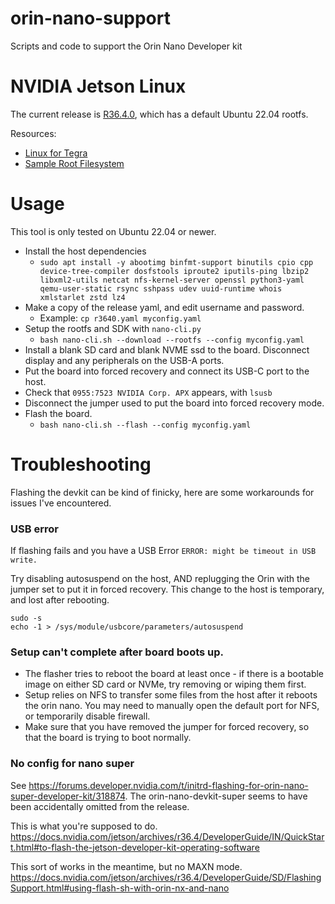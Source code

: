 # orin-nano-support
Scripts and code to support the Orin Nano Developer kit

# NVIDIA Jetson Linux
The current release is [R36.4.0](https://developer.nvidia.com/embedded/jetson-linux-r3640), which has a default Ubuntu 22.04 rootfs.

Resources:
* [Linux for Tegra](https://developer.nvidia.com/downloads/embedded/l4t/r36_release_v4.0/release/Jetson_Linux_R36.4.0_aarch64.tbz2)
* [Sample Root Filesystem](https://developer.nvidia.com/downloads/embedded/l4t/r36_release_v4.0/release/Tegra_Linux_Sample-Root-Filesystem_R36.4.0_aarch64.tbz2)

# Usage
This tool is only tested on Ubuntu 22.04 or newer.
* Install the host dependencies
  * ```sudo apt install -y abootimg binfmt-support binutils cpio cpp device-tree-compiler dosfstools iproute2 iputils-ping lbzip2 libxml2-utils netcat nfs-kernel-server openssl python3-yaml qemu-user-static rsync sshpass udev uuid-runtime whois xmlstarlet zstd lz4```
* Make a copy of the release yaml, and edit username and password.
  * Example: `cp r3640.yaml myconfig.yaml`
* Setup the rootfs and SDK with `nano-cli.py`
  * `bash nano-cli.sh --download --rootfs --config myconfig.yaml`
* Install a blank SD card and blank NVME ssd to the board. Disconnect display and any peripherals on the USB-A ports.
* Put the board into forced recovery and connect its USB-C port to the host.
* Check that `0955:7523 NVIDIA Corp. APX` appears, with `lsusb`
* Disconnect the jumper used to put the board into forced recovery mode.
* Flash the board.
  * `bash nano-cli.sh --flash --config myconfig.yaml`

# Troubleshooting
Flashing the devkit can be kind of finicky, here are some workarounds for issues I've encountered.

### USB error
If flashing fails and you have a USB Error
```ERROR: might be timeout in USB write.```

Try disabling autosuspend on the host, AND replugging the Orin with the jumper set to put it in forced recovery. This change to the host is temporary, and lost after rebooting.
```
sudo -s
echo -1 > /sys/module/usbcore/parameters/autosuspend
```

### Setup can't complete after board boots up.
* The flasher tries to reboot the board at least once - if there is a bootable image on either SD card or NVMe, try removing or wiping them first.
* Setup relies on NFS to transfer some files from the host after it reboots the orin nano. You may need to manually open the default port for NFS, or temporarily disable firewall.
* Make sure that you have removed the jumper for forced recovery, so that the board is trying to boot normally.


### No config for nano super
See https://forums.developer.nvidia.com/t/initrd-flashing-for-orin-nano-super-developer-kit/318874. The orin-nano-devkit-super seems to have been accidentally omitted from the release.

This is what you're supposed to do.
https://docs.nvidia.com/jetson/archives/r36.4/DeveloperGuide/IN/QuickStart.html#to-flash-the-jetson-developer-kit-operating-software

This sort of works in the meantime, but no MAXN mode.
https://docs.nvidia.com/jetson/archives/r36.4/DeveloperGuide/SD/FlashingSupport.html#using-flash-sh-with-orin-nx-and-nano
